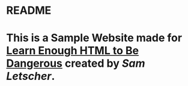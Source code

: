 <h1>README<h1>

<p>
This is a <strong>Sample Website</strong> made for <a href="learnenough.com">Learn Enough HTML to Be Dangerous</a> created by <em>Sam Letscher</em>.
</p>

